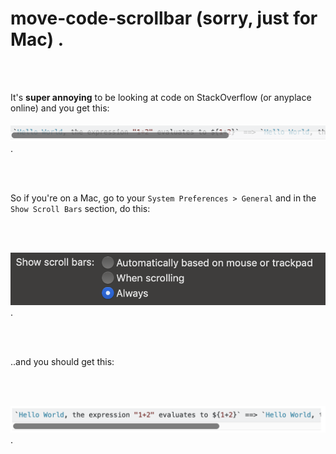# move-code-scrollbar (sorry, just for Mac) . 

<br><br>


It's **super annoying** to be looking at code on StackOverflow (or anyplace online) and you get this:  <br><br>
![annoying scrollbar](https://github.com/atbenedict/move-code-scrollbar/blob/master/Screen%20Shot%202019-02-18%20at%203.15.36%20PM.png?raw=true) . 


<br><br>


So if you're on a Mac, go to your `System Preferences > General` and in the `Show Scroll Bars` section, do this: 



<br><br>

![system setting](https://github.com/atbenedict/move-code-scrollbar/blob/master/Screen%20Shot%202019-02-18%20at%203.18.21%20PM.png?raw=true) . 


<br><br>


..and you should get this:  

<br><br>



![nice scroll bar](https://github.com/atbenedict/move-code-scrollbar/blob/master/Screen%20Shot%202019-02-18%20at%203.16.37%20PM.png?raw=true) . 

